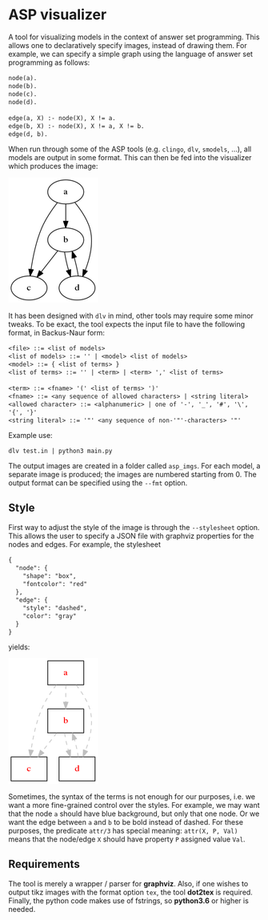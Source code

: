 # ASP visualizer

A tool for visualizing models in the context of answer set
programming. This allows one to declaratively specify images, instead
of drawing them. For example, we can specify a simple graph using
the language of answer set programming as follows:
```
node(a).
node(b).
node(c).
node(d).

edge(a, X) :- node(X), X != a.
edge(b, X) :- node(X), X != a, X != b.
edge(d, b).
```
When run through some of the ASP tools (e.g. `clingo`, `dlv`, `smodels`,
...), all models are output in some format. This can then be fed into
the visualizer which produces the image:

![Graph example](./examples/0)

It has been designed with `dlv` in mind, other tools may require some minor
tweaks. To be exact, the tool expects the input file to have the following
format, in Backus-Naur form:
```
<file> ::= <list of models>
<list of models> ::= '' | <model> <list of models>
<model> ::= { <list of terms> }
<list of terms> ::= '' | <term> | <term> ',' <list of terms>

<term> ::= <fname> '(' <list of terms> ')'
<fname> ::= <any sequence of allowed characters> | <string literal>
<allowed character> ::= <alphanumeric> | one of '-', '_', '#', '\', '{', '}'
<string literal> ::= '"' <any sequence of non-'"'-characters> '"'
```
Example use:
```
dlv test.in | python3 main.py
```
The output images are created in a folder called `asp_imgs`. For each
model, a separate image is produced; the images are numbered starting
from 0. The output format can be specified using the `--fmt` option.

## Style

First way to adjust the style of the image is through the `--stylesheet`
option. This allows the user to specify a JSON file with graphviz properties
for the nodes and edges. For example, the stylesheet
```
{
  "node": {
    "shape": "box",
    "fontcolor": "red"
  },
  "edge": {
    "style": "dashed",
    "color": "gray"
  }
}
```
yields:

![Graph example](./examples/0b)

Sometimes, the syntax of the terms is not enough for our purposes, i.e. we
want a more fine-grained control over the styles. For example, we may want
that the node `a` should have blue background, but only that one node. Or
we want the edge between `a` and `b` to be bold instead of dashed. For
these purposes, the predicate `attr/3` has special meaning: `attr(X, P, Val)`
means that the node/edge `X` should have property `P` assigned value `Val`.

## Requirements

The tool is merely a wrapper / parser for **graphviz**. Also, if one wishes to output tikz images with the format option `tex`, the tool **dot2tex** is required. Finally, the python code makes use of fstrings, so **python3.6** or higher is needed.
